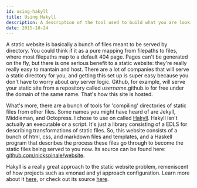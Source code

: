 ```yaml
---
id: using-hakyll
title: Using Hakyll
description: A description of the tool used to build what you are looking at now.
date: 2015-10-24
---
```


A static website is basically a bunch of files meant to be served by directory.
You could think if it as a pure mapping from filepaths to files, where most filepaths map to a default 404 page.
Pages can't be generated on the fly, but there is one serious benefit to a static website: they're really really easy to mantain and host.
There are a lot of companies that will serve a static directory for you, and getting this set up is super easy because you don't have to worry about *any* server logic.
Github, for example, will serve your static site from a repository called *username*.github.io for free under the domain of the same name.
That's how this site is hosted.

What's more, there are a bunch of tools for 'compiling' directories of static files from other files.
Some names you might have heard of are Jekyll, Middleman, and Octopress.
I chose to use on called [Hakyll](http://jaspervdj.be/hakyll).
Hakyll isn't actually an executable or a script.
It's just a library consisting of a EDLS for describing transformations of static files.
So, this website consists of a bunch of html, css, and markdown files and templates, and a Haskell program that describes the process these files go through to become the static files being served to you now.
Its source can be found here: [github.com/nickspinale/website](http://github.com/nickspinale/website).

Hakyll is a really great approach to the static website problem, remeniscent of how projects such as xmonad and yi approach configuration.
Learn more about it [here](http://jaspervdj.be/hakyll), or check out its source [here](http://github.com/jaspervdj/hakyll).

